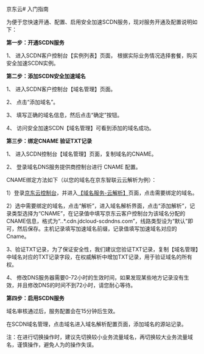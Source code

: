 京东云# 入门指南

 为便于您快速开通、配置、启用安全加速SCDN服务，现对服务开通及配置说明如下：

   **第一步：开通SCDN服务**

  1、 进入SCDN客户控制台【实例列表】页面，
    根据实际业务情况选择套餐，购买安全加速SCDN实例。

   **第二步：添加SCDN安全加速域名**

  1、 进入SCDN客户控制台【域名管理】页面。

  2、 点击“添加域名”。

  3、 填写正确的域名信息，然后点击“确定”按钮。

  4、 访问安全加速SCDN【域名管理】可看到添加的域名成功。


  **第三步：绑定CNAME 验证TXT记录**

  1、 进入SCDN控制台【域名管理】页面，复制域名的CNAME。

  2、 登录域名DNS服务提供商控制台进行 CNAME 配置。

  CNAME绑定方法如下（以您的域名在京东智联云云解析为例）：

  1）登录[京东云控制台](https://www.jdcloud.com/index)，并进入[【域名服务-云解析】](https://dns-console.jdcloud.com/list)页面，点击需要绑定的域名。


  2）选中需要绑定的域名，点击“解析”，进入域名解析界面，点击“添加解析”，记录类型选择为“CNAME”，在记录值中填写京东云客户控制台为该域名分配的CNAME信息，格式为“*.*.*.cdn.jdcloud-scdndns.com”，线路类型设为“默认”即可，然后保存。主机记录填写加速域名前缀，记录值填写加速域名对应的Cname。


  3、验证TXT记录，为了保证安全性，我们建议您验证TXT记录，复制【域名管理】中域名对应的TXT记录字段，在权威解析中增加TXT记录，用于验证域名的所有权。

  4、 修改DNS服务器需要0-72小时的生效时间，如果发现某些地方记录没有生效，并且修改DNS的时间不到72小时，请您耐心等待。

  **第四步：启用SCDN服务**

  域名审核通过后，服务配置会在15分钟后生效。

  在SCDN域名管理，点击域名进入域名解析配置页面，添加域名的源站记录。

  注：在进行切换操作时，建议先切换较小业务流量域名，再切换较大业务流量域名，谨慎操作，避免人为的操作失误。
